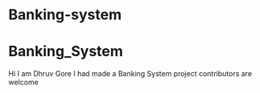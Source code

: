 # Banking-system
# Banking_System


Hi I am Dhruv Gore I had made a Banking System project contributors are welcome
